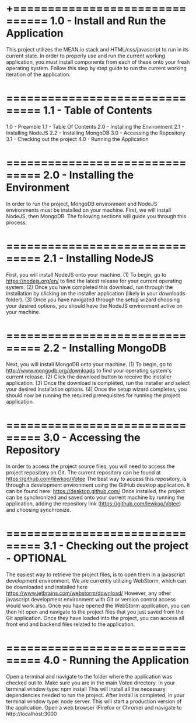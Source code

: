 +===============================
 1.0 - Install and Run the Application
 ===============================
 This project utilizes the MEAN.io stack and HTML/css/javascript to run in its current state.
 In order to properly use and run the current working application, you must install components from each of these onto
 your fresh operating system.  Follow this step by step guide to run the current working iteration of the application.

 ===============================
 1.1 - Table of Contents
 ===============================
 1.0 - Preamble
 1.1 - Table Of Contents
 2.0 - Installing the Environment
 2.1 - Installing NodeJS
 2.2 - Installing MongoDB
 3.0 - Accessing the Repository
 3.1 - Checking out the project
 4.0 - Running the Application

 ===============================
 2.0 - Installing the Environment
 ===============================
 In order to run the project, MongoDB environment and NodeJS environments must be installed on your machine.
 First, we will install NodeJS, then MongoDB.
 The following sections will guide you through this process.

 ===============================
 2.1 - Installing NodeJS
 ===============================
 First, you will install NodeJS onto your machine.
 (1) To begin, go to https://nodejs.org/en/ to find the latest release for your current operating system.
 (2) Once you have completed this download, run through the installation by clicking on the installer
 application (likely in your downloads folder).
 (3) Once you have navigated through the setup wizard choosing your desired options,
 you should have the NodeJS environment active on your machine.

 ===============================
 2.2 - Installing MongoDB
 ===============================
 Next, you will install MongoDB onto your machine.
 (1) To begin, go to http://www.mongodb.org/downloads to find your operating system's current release.
 (2) Click the download button to receive the installer application.
 (3) Once the download is completed, run the installer and select your desired installation options.
 (4) Once the setup wizard completes, you should now be running the required prerequisites for running
 the project application.

 ===============================
 3.0 - Accessing the Repository
 ===============================
 In order to access the project source files, you will need to access the project repository on Git.
 The current repository can be found at https://github.com/lewkoo/Votee
 The best way to access this repository, is through a development environment using the GitHub desktop application.
 It can be found here: https://desktop.github.com/
 Once installed, the project can be synchronized and saved onto your current machine by running the application,
 adding the repository link (https://github.com/lewkoo/Votee) and choosing synchronize.

 ===============================
 3.1 - Checking out the project - **OPTIONAL**
 ===============================
 The easiest way to retrieve the project files, is to open them in a javascript development environment.
 We are currently utilizing WebStorm, which can be downloaded and installed here https://www.jetbrains.com/webstorm/download/
 However, any other javascript development environment with Git or version control access would work also.
 Once you have opened the WebStorm application, you can then hit open and navigate to the project files that
 you just saved from the Git application.  Once they have loaded into the project, you can access all
 front end and backend files related to the application.

 ===============================
 4.0 - Running the Application
 ===============================
 Open a terminal and navigate to the folder where the application was checked out to. Make sure you are in the
 main Votee directory.
 In your terminal window type: npm install
 This will install all the necessary dependencies needed to run the project.
 After install is completed, in your terminal window type: node server. This will start a production version of the application.
 Open a web browser (Firefox or Chrome) and navigate to http://localhost:3000
